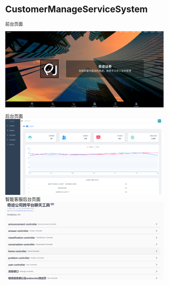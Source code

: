# CustomerManageServiceSystem
前台页面

![](/展示页面.png)

后台页面
![](/后台页面.png)
智能客服后台页面
![swagger](/swagger.png)